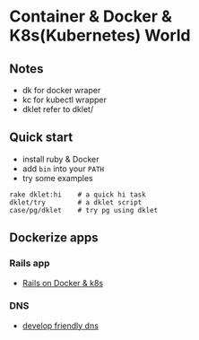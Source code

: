 # Container & Docker & K8s(Kubernetes) World

## Notes

* dk for docker wraper
* kc for kubectl wrapper
* dklet refer to dklet/

## Quick start

* install ruby & Docker
* add `bin` into your `PATH`
* try some examples

```
rake dklet:hi    # a quick hi task
dklet/try        # a dklet script
case/pg/dklet    # try pg using dklet
``` 

## Dockerize apps

### Rails app

* [Rails on Docker & k8s](https://github.com/dailyops/hirails)

### DNS

* [develop friendly dns](https://github.com/dailyops/docker-devdns)

